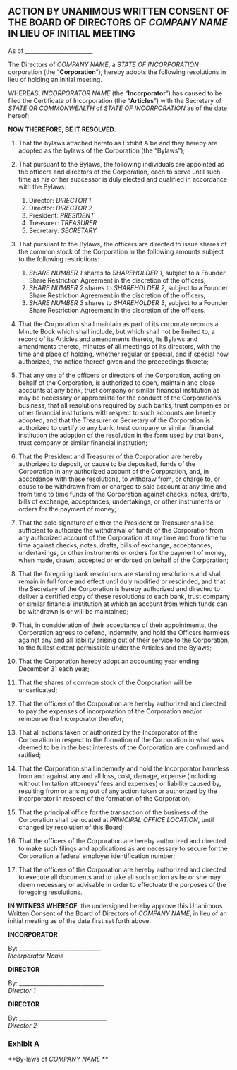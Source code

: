 ## ACTION BY UNANIMOUS WRITTEN CONSENT OF THE BOARD OF DIRECTORS OF *COMPANY NAME* IN LIEU OF INITIAL MEETING

As of ________________________

The Directors of *COMPANY NAME*, a *STATE OF INCORPORATION* corporation (the “**Corporation**”), hereby adopts the following resolutions in lieu of holding an initial meeting.

WHEREAS, *INCORPORATOR NAME* (the “**Incorporator**”) has caused to be filed the Certificate of Incorporation (the “**Articles**”) with the Secretary of *STATE OR COMMONWEALTH* of *STATE OF INCORPORATION* as of the date hereof;

**NOW THEREFORE, BE IT RESOLVED**:

1. That the bylaws attached hereto as Exhibit A be and they hereby are adopted as the bylaws of the Corporation (the “Bylaws”);
2. That pursuant to the Bylaws, the following individuals are appointed as the officers and directors of the Corporation, each to serve until such time as his or her successor is duly elected and qualified in accordance with the Bylaws:
	1. Director:	*DIRECTOR 1* 
	2. Director:	*DIRECTOR 2*
	3. President:	*PRESIDENT* 
	4. Treasurer:	*TREASURER*  
	5. Secretary:	*SECRETARY*

3. That pursuant to the Bylaws, the officers are directed to issue shares of the common stock of the Corporation in the following amounts subject to the following restrictions:
	1. *SHARE NUMBER 1* shares to *SHAREHOLDER 1*, subject to a Founder Share Restriction Agreement in the discretion of the officers;
	2. *SHARE NUMBER 2* shares to *SHAREHOLDER 2*, subject to a Founder Share Restriction Agreement in the discretion of the officers;
	3. *SHARE NUMBER 3* shares to *SHAREHOLDER 3*, subject to a Founder Share Restriction Agreement in the discretion of the officers.

4. That the Corporation shall maintain as part of its corporate records a Minute Book which shall include, but which shall not be limited to, a record of its Articles and amendments thereto, its Bylaws and amendments thereto, minutes of all meetings of its directors, with the time and place of holding, whether regular or special, and if special how authorized, the notice thereof given and the proceedings thereto;

5. That any one of the officers or directors of the Corporation, acting on behalf of the Corporation, is authorized to open, maintain and close accounts at any bank, trust company or similar financial institution as may be necessary or appropriate for the conduct of the Corporation’s business, that all resolutions required by such banks, trust companies or other financial institutions with respect to such accounts are hereby adopted, and that the Treasurer or Secretary of the Corporation is authorized to certify to any bank, trust company or similar financial institution the adoption of the resolution in the form used by that bank, trust company or similar financial institution;

6. That the President and Treasurer of the Corporation are hereby authorized to deposit, or cause to be deposited, funds of the Corporation in any authorized account of the Corporation, and, in accordance with these resolutions, to withdraw from, or charge to, or cause to be withdrawn from or charged to said account at any time and from time to time funds of the Corporation against checks, notes, drafts, bills of exchange, acceptances, undertakings, or other instruments or orders for the payment of money;

7. That the sole signature of either the President or Treasurer shall be sufficient to authorize the withdrawal of funds of the Corporation from any authorized account of the Corporation at any time and from time to time against checks, notes, drafts, bills of exchange, acceptances, undertakings, or other instruments or orders for the payment of money, when made, drawn, accepted or endorsed on behalf of the Corporation;

8. 	That the foregoing bank resolutions are standing resolutions and shall remain in full force and effect until duly modified or rescinded, and that the Secretary of the Corporation is hereby authorized and directed to deliver a certified copy of these resolutions to each bank, trust company or similar financial institution at which an account from which funds can be withdrawn is or will be maintained;

9. 	That, in consideration of their acceptance of their appointments, the Corporation agrees to defend, indemnify, and hold the Officers harmless against any and all liability arising out of their service to the Corporation, to the fullest extent permissible under the Articles and the Bylaws;

10. That the Corporation hereby adopt an accounting year ending December 31 each year;

11. That the shares of common stock of the Corporation will be uncerticated;

12. That the officers of the Corporation are hereby authorized and directed to pay the expenses of incorporation of the Corporation and/or reimburse the Incorporator therefor;

13. That all actions taken or authorized by the Incorporator of the Corporation in respect to the formation of the Corporation in what was deemed to be in the best interests of the Corporation are confirmed and ratified;

14. That the Corporation shall indemnify and hold the Incorporator harmless from and against any and all loss, cost, damage, expense (including without limitation attorneys’ fees and expenses) or liability caused by, resulting from or arising out of any action taken or authorized by the Incorporator in respect of the formation of the Corporation;

15. That the principal office for the transaction of the business of the Corporation shall be located at *PRINCIPAL OFFICE LOCATION*, until changed by resolution of this Board;

16. That the officers of the Corporation are hereby authorized and directed to make such filings and applications as are necessary to secure for the Corporation a federal employer identification number;

17. That the officers of the Corporation are hereby authorized and directed to execute all documents and to take all such action as he or she may deem necessary or advisable in order to effectuate the purposes of the foregoing resolutions.

**IN WITNESS WHEREOF**, the undersigned hereby approve this Unanimous Written Consent of the Board of Directors of *COMPANY NAME*, in lieu of an initial meeting as of the date first set forth above.

**INCORPORATOR**	


By: _____________________________	
    *Incorporator Name*	
	
**DIRECTOR**	

By: ______________________________  
    *Director 1*	

**DIRECTOR**

By: _______________________________	  
    *Director 2*

 
### Exhibit A

**By-laws of *COMPANY NAME* **

